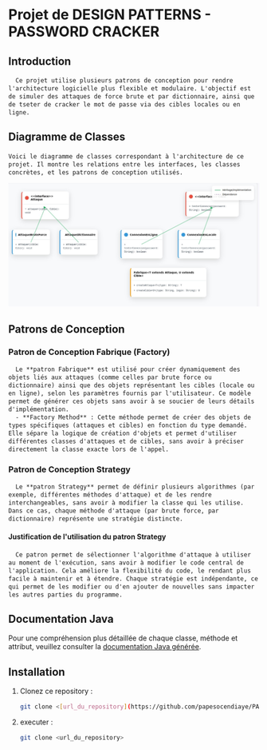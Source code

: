 # Projet de DESIGN PATTERNS - PASSWORD CRACKER

## Introduction
      Ce projet utilise plusieurs patrons de conception pour rendre l'architecture logicielle plus flexible et modulaire. L'objectif est de simuler des attaques de force brute et par dictionnaire, ainsi que de tseter de cracker le mot de passe via des cibles locales ou en ligne.


## Diagramme de Classes
    Voici le diagramme de classes correspondant à l'architecture de ce projet. Il montre les relations entre les interfaces, les classes concrètes, et les patrons de conception utilisés.
![Diagramme de Classes UML](diagrammeClasse.jpeg)


## Patrons de Conception

### Patron de Conception Fabrique (Factory)
      Le **patron Fabrique** est utilisé pour créer dynamiquement des objets liés aux attaques (comme celles par brute force ou dictionnaire) ainsi que des objets représentant les cibles (locale ou en ligne), selon les paramètres fournis par l'utilisateur. Ce modèle permet de générer ces objets sans avoir à se soucier de leurs détails d'implémentation.
      - **Factory Method** : Cette méthode permet de créer des objets de types spécifiques (attaques et cibles) en fonction du type demandé. Elle sépare la logique de création d'objets et permet d'utiliser différentes classes d'attaques et de cibles, sans avoir à préciser directement la classe exacte lors de l'appel.
      

### Patron de Conception Strategy
      Le **patron Strategy** permet de définir plusieurs algorithmes (par exemple, différentes méthodes d'attaque) et de les rendre interchangeables, sans avoir à modifier la classe qui les utilise. Dans ce cas, chaque méthode d'attaque (par brute force, par dictionnaire) représente une stratégie distincte.

#### Justification de l'utilisation du patron Strategy
      Ce patron permet de sélectionner l'algorithme d'attaque à utiliser au moment de l'exécution, sans avoir à modifier le code central de l'application. Cela améliore la flexibilité du code, le rendant plus facile à maintenir et à étendre. Chaque stratégie est indépendante, ce qui permet de les modifier ou d'en ajouter de nouvelles sans impacter les autres parties du programme.


## Documentation Java
Pour une compréhension plus détaillée de chaque classe, méthode et attribut, veuillez consulter la [documentation Java générée](doc/index.html).

## Installation

1. Clonez ce repository :
   ```bash
   git clone <[url_du_repository](https://github.com/papesocendiaye/PASSWORD-CRACKER.git)>
2. executer :
    ```bash
   git clone <url_du_repository>
